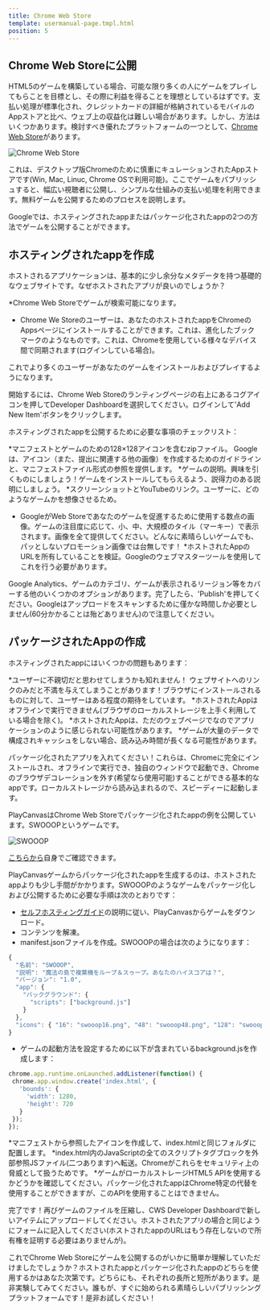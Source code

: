 ```yaml
---
title: Chrome Web Store
template: usermanual-page.tmpl.html
position: 5
---
```


## Chrome Web Storeに公開

HTML5のゲームを構築している場合、可能な限り多くの人にゲームをプレイしてもらことを目標とし、その際に利益を得ることを理想としているはずです。支払い処理が標準化され、クレジットカードの詳細が格納されているモバイルのAppストアと比べ、ウェブ上の収益化は難しい場合があります。しかし、方法はいくつかあります。検討すべき優れたプラットフォームの一つとして、<a href="https://chrome.google.com/webstore" target="_blank">Chrome Web Store</a>があります。

![Chrome Web Store][1]

これは、デスクトップ版Chromeのために慎重にキュレーションされたAppストアです(Win, Mac, Linuc, Chrome OSで利用可能)。ここでゲームをパブリッシュすると、幅広い視聴者に公開し、シンプルな仕組みの支払い処理を利用できます。無料ゲームを公開するためのプロセスを説明します。

Googleでは、ホスティングされたappまたはパッケージ化されたappの2つの方法でゲームを公開することができます。

## ホスティングされたappを作成

ホストされるアプリケーションは、基本的に少し余分なメタデータを持つ基礎的なウェブサイトです。なぜホストされたアプリが良いのでしょうか？

*Chrome Web Storeでゲームが検索可能になります。
* Chrome We Storeのユーザーは、あなたのホストされたappをChromeのAppsページにインストールすることができます。これは、進化したブックマークのようなものです。これは、Chromeを使用している様々なデバイス間で同期されます(ログインしている場合)。

これでより多くのユーザーがあなたのゲームをインストールおよびプレイするようになります。

開始するには、Chrome Web Storeのランティングページの右上にあるコグアイコンを押してDeveloper Dashboardを選択してください。ログインして'Add New Item'ボタンをクリックします。

ホスティングされたappを公開するために必要な事項のチェックリスト：

*マニフェストとゲームのための128×128アイコンを含むzipファイル。 Googleは、アイコン（また、提出に関連する他の画像）を作成するためのガイドラインと、マニフェストファイル形式の参照を提供します。
*ゲームの説明。興味を引くものにしましょう！ゲームをインストールしてもらえるよう、説得力のある説明にしましょう。
*スクリーンショットとYouTubeのリンク。ユーザーに、どのようなゲームかを想像させるため。
* GoogleがWeb Storeであなたのゲームを促進するために使用する数点の画像。ゲームの注目度に応じて、小、中、大規模のタイル（マーキー）で表示されます。画像を全て提供してください。どんなに素晴らしいゲームでも、パッとしないプロモーション画像では台無しです！
*ホストされたAppのURLを所有していることを検証。Googleのウェブマスターツールを使用してこれを行う必要があります。

Google Analytics、ゲームのカテゴリ、ゲームが表示されるリージョン等をカバーする他のいくつかのオプションがあります。完了したら、'Publish'を押してください。Googleはアップロードをスキャンするために僅かな時間しか必要としません(60分かかることは殆どありません)ので注意してください。

## パッケージされたAppの作成

ホスティングされたappにはいくつかの問題もあります：

*ユーザーに不親切だと思わせてしまうかも知れません！ ウェブサイトへのリンクのみだと不満を与えてしまうことがあります！ブラウザにインストールされるものに対して、ユーザーはある程度の期待をしています。
*ホストされたAppはオフラインで実行できません(ブラウザのローカルストレージを上手く利用している場合を除く)。
*ホストされたAppは、ただのウェブページでなのでアプリケーションのように感じられない可能性があります。
*ゲームが大量のデータで構成されキャッシュをしない場合、読み込み時間が長くなる可能性があります。

パッケージ化されたアプリを入れてください！これらは、Chromeに完全にインストールされ、オフラインで実行でき、独自のウィンドウで起動でき、Chromeのブラウザデコレーションを外す(希望なら使用可能)することができる基本的なappです。ローカルストレージから読み込まれるので、スピーディーに起動します。

PlayCanvasはChrome Web Storeでパッケージ化されたappの例を公開しています。SWOOOPというゲームです。

<img alt="SWOOOP" src="/images/publishing/swooop.png">

<a href="https://chrome.google.com/webstore/detail/swooop/jblimahfbhdcengjfbdpdngcfcghladf" target="_blank">こちらから</a>自身でご確認できます。

PlayCanvasゲームからパッケージ化されたappを生成するのは、ホストされたappよりも少し手間がかかります。SWOOOPのようなゲームをパッケージ化しおよび公開するために必要な手順は次のとおりです：

* [セルフホスティングガイド][2]の説明に従い、PlayCanvasからゲームをダウンロード。
* コンテンツを解凍。
* manifest.jsonファイルを作成。SWOOOPの場合は次のようになります：

```javascript
{
  "名前": "SWOOOP",
  "説明": "魔法の島で複葉機をループ＆スゥープ。あなたのハイスコアは？",
  "バージョン": "1.0",
  "app": {
    "バックグラウンド": {
      "scripts": ["background.js"]
    }
  },
  "icons": { "16": "swooop16.png", "48": "swooop48.png", "128": "swooop128.png" }
}
```

* ゲームの起動方法を設定するために以下が含まれているbackground.jsを作成します：

```javascript
chrome.app.runtime.onLaunched.addListener(function() {
 chrome.app.window.create('index.html', {
   'bounds': {
     'width': 1280,
     'height': 720
   }
 });
});
```

*マニフェストから参照したアイコンを作成して、index.htmlと同じフォルダに配置します。
*index.html内のJavaScriptの全てのスクリプトタグブロックを外部参照JSファイル(二つあります)へ転送。Chromeがこれらをセキュリティ上の脅威として扱うためです。
*ゲームがローカルストレージHTML5 APIを使用するかどうかを確認してください。パッケージ化されたappはChrome特定の代替を使用することができますが、このAPIを使用することはできません。

完了です！再びゲームのファイルを圧縮し、CWS Developer Dashboardで新しいアイテムにアップロードしてください。ホストされたアプリの場合と同じようにフォームに記入してください(ホストされたappのURLはもう存在しないので所有権を証明する必要はありませんが)。

これでChrome Web Storeにゲームを公開するのがいかに簡単か理解していただけましたでしょうか？ホストされたappとパッケージ化されたappのどちらを使用するかはあなた次第です。どちらにも、それぞれの長所と短所があります。是非実験してみてください。誰もが、すぐに始められる素晴らしいパブリッシングプラットフォームです！是非お試しください！

[1]: /images/publishing/web/chromewebstore.png
[2]: /user-manual/publishing/web/self-hosting

